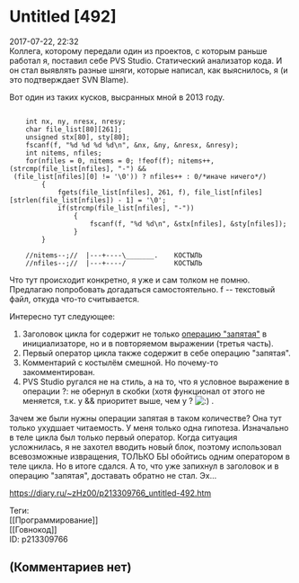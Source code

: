 Untitled [492]
==============

  
2017-07-22, 22:32  
 Коллега, которому передали один из проектов, с которым раньше работал я, поставил себе PVS Studio. Статический анализатор кода. И он стал выявлять разные шняги, которые написал, как выяснилось, я (и это подтверждает SVN Blame).   
   
 Вот один из таких кусков, высранных мной в 2013 году.   
 
```
  
    int nx, ny, nresx, nresy;
    char file_list[80][261];
    unsigned stx[80], sty[80];
    fscanf(f, "%d %d %d %d\n", &nx, &ny, &nresx, &nresy);
    int nitems, nfiles;
    for(nfiles = 0, nitems = 0; !feof(f); nitems++, (strcmp(file_list[nfiles], "-") &&
 (file_list[nfiles][0] != '\0')) ? nfiles++ : 0/*иначе ничего*/)
        {
            fgets(file_list[nfiles], 261, f), file_list[nfiles][strlen(file_list[nfiles]) - 1] = '\0';
            if(strcmp(file_list[nfiles], "-"))
                {
                    fscanf(f, "%d %d\n", &stx[nfiles], &sty[nfiles]);
                }
        }

    //nitems--;//  |---+----\_______.    КОСТЫЛЬ  
    //nfiles--;//  |---+----/            КОСТЫЛЬ
```
   
   
 Что тут происходит конкретно, я уже и сам толком не помню. Предлагаю попробовать догадаться самостоятельно. f -- текстовый файл, откуда что-то считывается.   
   
 Интересно тут следующее:   
 1. Заголовок цикла for содержит не только  [операцию "запятая"](Операция%20запятая%20в%20Си%20Операция%20Факап)  в инициализаторе, но и в повторяемом выражении (третья часть).   
 2. Первый оператор цикла также содержит в себе операцию "запятая".   
 3. Комментарий с костылём смешной. Но почему-то закомментирован.   
 4. PVS Studio ругался не на стиль, а на то, что я условное выражение в операции ?: не обернул в скобки (хотя функционал от этого не меняется, т.к. у && приоритет выше, чем у ? ![:)](http://static.diary.ru/picture/3.gif) .   
   
 Зачем же были нужны операции запятая в таком количестве? Она тут только ухудшает читаемость. У меня только одна гипотеза. Изначально в теле цикла был только первый оператор. Когда ситуация усложнилась, я не захотел вводить новый блок, поэтому использовал всевозможные извращения, ТОЛЬКО БЫ обойтись одним оператором в теле цикла. Но в итоге сдался. А то, что уже запихнул в заголовок и в операцию "запятая", доставать обратно не стал. Эх...   
  
<https://diary.ru/~zHz00/p213309766_untitled-492.htm>  
  
Теги:  
[[Программирование]]  
[[Говнокод]]  
ID: p213309766  


(Комментариев нет)
------------------